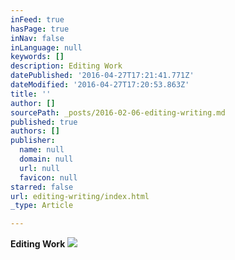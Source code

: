 ```yaml
---
inFeed: true
hasPage: true
inNav: false
inLanguage: null
keywords: []
description: Editing Work
datePublished: '2016-04-27T17:21:41.771Z'
dateModified: '2016-04-27T17:20:53.863Z'
title: ''
author: []
sourcePath: _posts/2016-02-06-editing-writing.md
published: true
authors: []
publisher:
  name: null
  domain: null
  url: null
  favicon: null
starred: false
url: editing-writing/index.html
_type: Article

---
```

**Editing Work**
![](https://the-grid-user-content.s3-us-west-2.amazonaws.com/02b3f6c8-50bf-4f1a-82e0-9667468bbcd2.jpg)